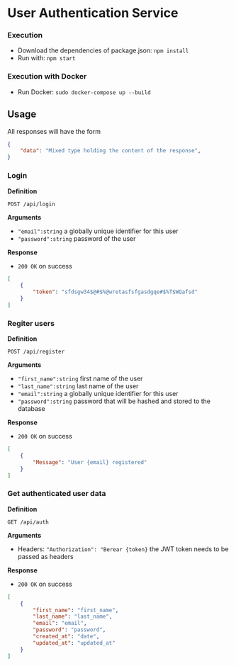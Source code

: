 # User Authentication Service


### Execution
* Download the dependencies of package.json: `npm install`
* Run with: `npm start`

### Execution with Docker

* Run Docker: `sudo docker-compose up --build`

## Usage

All responses will have the form

```json
{
    "data": "Mixed type holding the content of the response",
}
```

### Login

**Definition**

`POST /api/login`

**Arguments**

- `"email":string` a globally unique identifier for this user
- `"password":string` password of the user

**Response**

- `200 OK` on success

```json
[
    {
        "token": "sfdsgw34$@#$%@wretasfsfgasdgqe#$%T$WQafsd"
    }
]
```

### Regiter users

**Definition**

`POST /api/register`

**Arguments**

- `"first_name":string` first name of the user
- `"last_name":string` last name of the user
- `"email":string` a globally unique identifier for this user
- `"password":string` password that will be hashed and stored to the database

**Response**

- `200 OK` on success

```json
[
    {
        "Message": "User {email} registered"
    }
]
```

### Get authenticated user data

**Definition**

`GET /api/auth`

**Arguments**

- Headers: `"Authorization": "Berear {token}` the JWT token needs to be passed as headers

**Response**

- `200 OK` on success

```json
[
    {
        "first_name": "first_name",
        "last_name": "last_name",
        "email": "email",
        "password": "password",
        "created_at": "date",
        "updated_at": "updated_at"
    }
]
```

